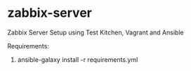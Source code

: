 # zabbix-server
Zabbix Server Setup using Test Kitchen, Vagrant and Ansible

Requirements:
1. ansible-galaxy install -r requirements.yml
